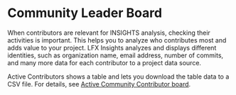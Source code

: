 # Community Leader Board

When contributors are relevant for INSIGHTS analysis, checking their activities is important. This helps you to analyze who contributes most and adds value to your project. LFX Insights analyzes and displays different identities, such as organization name, email address, number of commits, and many more data for each contributor to a project data source. 

Active Contributors shows a table and lets you download the table data to a CSV file. For details, see [Active Community Contributor board](active-community-contributor-board.md).


